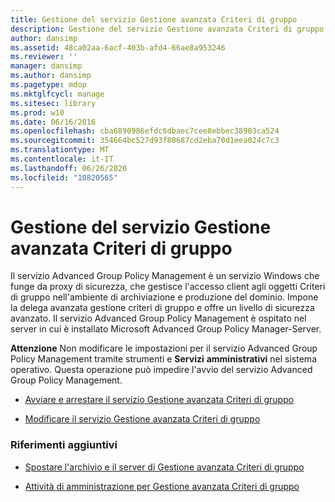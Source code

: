 ```yaml
---
title: Gestione del servizio Gestione avanzata Criteri di gruppo
description: Gestione del servizio Gestione avanzata Criteri di gruppo
author: dansimp
ms.assetid: 48ca02aa-6acf-403b-afd4-66ae8a953246
ms.reviewer: ''
manager: dansimp
ms.author: dansimp
ms.pagetype: mdop
ms.mktglfcycl: manage
ms.sitesec: library
ms.prod: w10
ms.date: 06/16/2016
ms.openlocfilehash: cba6890986efdc6dbaec7cee8ebbec38903ca524
ms.sourcegitcommit: 354664bc527d93f80687cd2eba70d1eea024c7c3
ms.translationtype: MT
ms.contentlocale: it-IT
ms.lasthandoff: 06/26/2020
ms.locfileid: "10820565"
---
```

# Gestione del servizio Gestione avanzata Criteri di gruppo


Il servizio Advanced Group Policy Management è un servizio Windows che funge da proxy di sicurezza, che gestisce l'accesso client agli oggetti Criteri di gruppo nell'ambiente di archiviazione e produzione del dominio. Impone la delega avanzata gestione criteri di gruppo e offre un livello di sicurezza avanzato. Il servizio Advanced Group Policy Management è ospitato nel server in cui è installato Microsoft Advanced Group Policy Manager-Server.

**Attenzione**  Non modificare le impostazioni per il servizio Advanced Group Policy Management tramite strumenti e **Servizi** **amministrativi** nel sistema operativo. Questa operazione può impedire l'avvio del servizio Advanced Group Policy Management.

 

-   [Avviare e arrestare il servizio Gestione avanzata Criteri di gruppo](start-and-stop-the-agpm-service-agpm40.md)

-   [Modificare il servizio Gestione avanzata Criteri di gruppo](modify-the-agpm-service-agpm40.md)

### Riferimenti aggiuntivi

-   [Spostare l'archivio e il server di Gestione avanzata Criteri di gruppo](move-the-agpm-server-and-the-archive-agpm40.md)

-   [Attività di amministrazione per Gestione avanzata Criteri di gruppo](performing-agpm-administrator-tasks-agpm40.md)

 

 






